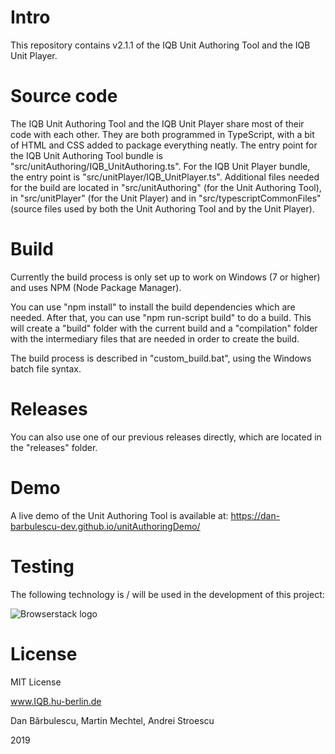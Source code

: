 # Intro

This repository contains v2.1.1 of the IQB Unit Authoring Tool and the IQB Unit Player.

# Source code

The IQB Unit Authoring Tool and the IQB Unit Player share most of their code with each other. They are both programmed in TypeScript, with a bit of HTML and CSS added to package everything neatly. The entry point for the IQB Unit Authoring Tool bundle is "src/unitAuthoring/IQB_UnitAuthoring.ts". For the IQB Unit Player bundle, the entry point is "src/unitPlayer/IQB_UnitPlayer.ts". Additional files needed for the build are located in "src/unitAuthoring" (for the Unit Authoring Tool), in "src/unitPlayer" (for the Unit Player) and in "src/typescriptCommonFiles" (source files used by both the Unit Authoring Tool and by the Unit Player).

# Build

Currently the build process is only set up to work on Windows (7 or higher) and uses NPM (Node Package Manager).

You can use "npm install" to install the build dependencies which are needed. After that, you can use "npm run-script build" to do a build. This will create a "build" folder with the current build and a "compilation" folder with the intermediary files that are needed in order to create the build.

The build process is described in "custom_build.bat", using the Windows batch file syntax.

# Releases

You can also use one of our previous releases directly, which are located in the "releases" folder.

# Demo

A live demo of the Unit Authoring Tool is available at: https://dan-barbulescu-dev.github.io/unitAuthoringDemo/

# Testing

The following technology is / will be used in the development of this project:

![Browserstack logo](https://ocba2.iqb.hu-berlin.de/browserstack/logo-smaller.png)

# License

MIT License

www.IQB.hu-berlin.de

Dan Bărbulescu, Martin Mechtel, Andrei Stroescu

2019
